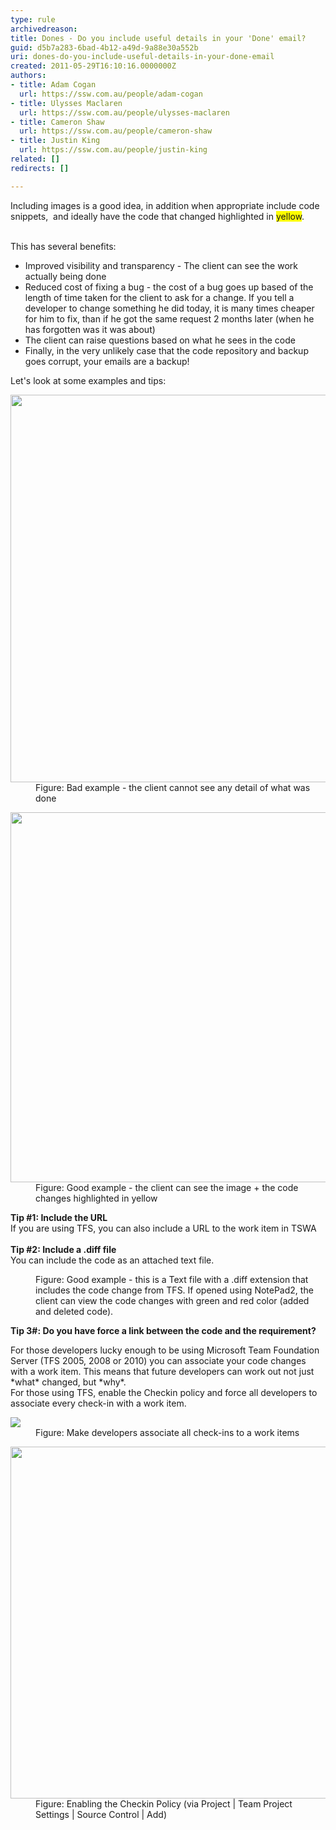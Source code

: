 ```yaml
---
type: rule
archivedreason: 
title: Dones - Do you include useful details in your 'Done' email?
guid: d5b7a283-6bad-4b12-a49d-9a88e30a552b
uri: dones-do-you-include-useful-details-in-your-done-email
created: 2011-05-29T16:10:16.0000000Z
authors:
- title: Adam Cogan
  url: https://ssw.com.au/people/adam-cogan
- title: Ulysses Maclaren
  url: https://ssw.com.au/people/ulysses-maclaren
- title: Cameron Shaw
  url: https://ssw.com.au/people/cameron-shaw
- title: Justin King
  url: https://ssw.com.au/people/justin-king
related: []
redirects: []

---
```



​Including images is a good idea, in addition when appropriate include code snippets, &#160;and ideally have the code that changed highlighted in <font style="background-color&#58;#ffff00;">yellow</font>.&#160; 
<br><excerpt class='endintro'></excerpt><br>
<p>This has several benefits&#58;</p><ul><li>Improved visibility and transparency - The client can see the work actually being done</li><li>Reduced cost of fixing a bug - the cost of a bug goes up based&#160;of the length of time taken&#160;for the client to ask for a change. If you tell a developer&#160;to change&#160;something he did today, it is many times cheaper for him to fix, than if he got the same request 2 months later (when he has forgotten was it was about)&#160;</li><li>The client can raise questions based on what he sees in the code</li><li>Finally, in the very unlikely case that the code repository and backup goes corrupt, your emails are a backup!</li></ul><p>Let's look at some examples and tips&#58;</p><dl class="badImage"><dt> <img src="/PublishingImages/NotifyCodeChangesBad.gif" alt="" style="width&#58;620px;" /> </dt><dd>Figure&#58; Bad example - the client cannot see any detail of what was done </dd></dl><dl class="goodImage"><dt> <img src="/PublishingImages/NotifyCodeChanges.gif" border="0" alt="" style="width&#58;592px;" /> </dt><dd>Figure&#58; Good example - the client can see the image + the code changes highlighted in yellow </dd></dl><p> 
   <strong>Tip #1&#58; Include the URL<br></strong>If you are using TFS, you can also include a URL to the work item in TSWA<br><br><strong>Tip #2&#58; Include a .diff file<br></strong>You can include the code as an attached text file.&#160;&#160;<br></p><dl class="goodImage"><dt> <img src="/PublishingImages/NotePad2DiffFiles.gif" alt="" /> </dt><dd>Figure&#58; Good example - this is a Text file with a .diff extension that includes the code change from TFS. If opened using NotePad2, the client can view the code changes with green and red color (added and deleted code). </dd></dl><p>
   <strong>Tip 3#&#58; Do you have force a link between the code and the requirement?</strong></p><p>For those developers lucky enough to be using Microsoft Team Foundation Server (TFS 2005, 2008 or 2010) you can associate your code changes with a work item. This means that future developers can work out not just *what* changed, but *why*. <br>For those using TFS,&#160;enable the&#160;Checkin policy&#160;and force all developers to associate every check-in with a work item.</p><dl class="image"><dt> <img alt=" " src="/PublishingImages/SourceControl_AssociateWorkItems1.gif" /> <strong> </strong></dt><dd>Figure&#58; Make developers associate all check-ins to a work items </dd></dl> <dl class="image"> <dt> <img src="/PublishingImages/SourceControl_AssociateWorkItems2.gif" alt="" style="width&#58;563px;" /> <strong> </strong></dt><dd>Figure&#58; Enabling the Checkin Policy (via Project | Team Project Settings | Source Control | Add) </dd></dl> <br>



